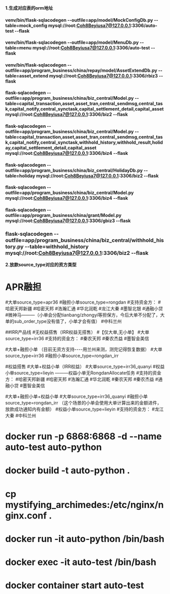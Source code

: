 **1.生成对应表的orm地址**
#### venv/bin/flask-sqlacodegen  --outfile=app/model/MockConfigDb.py --table=mock_config  mysql://root:Coh8Beyiusa7@127.0.0.1:3306/auto-test --flask
#### venv/bin/flask-sqlacodegen  --outfile=app/model/MenuDb.py --table=menu  mysql://root:Coh8Beyiusa7@127.0.0.1:3306/auto-test --flask
#### venv/bin/flask-sqlacodegen  --outfile=app/program_business/china/repay/model/AssetExtendDb.py --table=asset_extend  mysql://root:Coh8Beyiusa7@127.0.0.1:3306/rbiz3 --flask
#### flask-sqlacodegen  --outfile=app/program_business/china/biz_central/Model.py --table=capital_transaction,asset,asset_tran,central_sendmsg,central_task,capital_notify,central_synctask,capital_settlement_detail,capital_asset mysql://root:Coh8Beyiusa7@127.0.0.1:3306/biz2 --flask
#### flask-sqlacodegen  --outfile=app/program_business/china/biz_central/Model.py --table=capital_transaction,asset,asset_tran,central_sendmsg,central_task,capital_notify,central_synctask,withhold_history,withhold_result,holiday,capital_settlement_detail,capital_asset mysql://root:Coh8Beyiusa7@127.0.0.1:3306/biz4 --flask
#### flask-sqlacodegen  --outfile=app/program_business/china/biz_central/HolidayDb.py --table=holiday mysql://root:Coh8Beyiusa7@127.0.0.1:3306/biz2 --flask
#### flask-sqlacodegen  --outfile=app/program_business/china/biz_central/Model.py mysql://root:Coh8Beyiusa7@127.0.0.1:3306/biz4 --flask
#### flask-sqlacodegen  --outfile=app/program_business/china/grant/Model.py mysql://root:Coh8Beyiusa7@127.0.0.1:3306/gbiz3 --flask

### flask-sqlacodegen  --outfile=app/program_business/china/biz_central/withhold_history.py --table=withhold_history mysql://root:Coh8Beyiusa7@127.0.0.1:3306/biz2 --flask

**2.放款source_type对应的资方类型**
# APR融担
#大单source_type=apr36
#融担小单source_type=rongdan
#支持资金方：
#哈密天邦新疆
#哈密天邦
#浩瀚汇通
#华北润乾
#龙江大秦
#墨智北银
#通融小贷
#微神马———（小单会分配tianbang/zhongyi等担保方，今后大单不分配了，大单的sub_order_type没有值了，小单才会有值）
#中科兰州

##IRR产品线
#无权益搭售（IRR权益无搭售）
#【仅大单,无小单】
#大单source_type=irr36
#支持的资金方：
#秦农天邦
#秦农杰益
#墨智金美信

#大单+融担小单 （目前无资方支持----用兰州来测，测完记得恢复数据）
#大单source_type=irr36
#融担小单source_type=rongdan_irr

#权益搭售
#大单+权益小单（IRR权益）
#大单source_type=irr36_quanyi
#权益小单source_type=lieyin    ———权益小单无RongdanAllocate任务
#支持的资金方：
#哈密天邦新疆
#哈密天邦
#浩瀚汇通
#华北润乾
#秦农天邦
#秦农杰益
#通融小贷
#墨智金美信


#大单+融担小单+权益小单
#大单source_type=irr36_quanyi
#融担小单source_type=rongdan_irr （这个场景的小单会使用大单计算出来的金额进件，放款成功通知内有金额）
#权益小单source_type=lieyin
#支持的资金方：
#龙江大秦
#中科兰州

# docker run -p 6868:6868 -d --name auto-test  auto-python

# docker build -t auto-python .
# cp mystifying_archimedes:/etc/nginx/nginx.conf .
# docker run -it auto-python /bin/bash

# docker exec -it auto-test /bin/bash

# docker container start auto-test